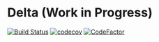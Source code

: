 # Delta (Work in Progress)


[![Build Status](https://travis-ci.com/harveyslash/Sympyle.svg?branch=master)](https://travis-ci.com/harveyslash/Sympyle)
[![codecov](https://codecov.io/gh/harveyslash/Sympyle/branch/master/graph/badge.svg)](https://codecov.io/gh/harveyslash/Sympyle)
[![CodeFactor](https://www.codefactor.io/repository/github/harveyslash/sympyle/badge/master)](https://www.codefactor.io/repository/github/harveyslash/sympyle/overview/master)
